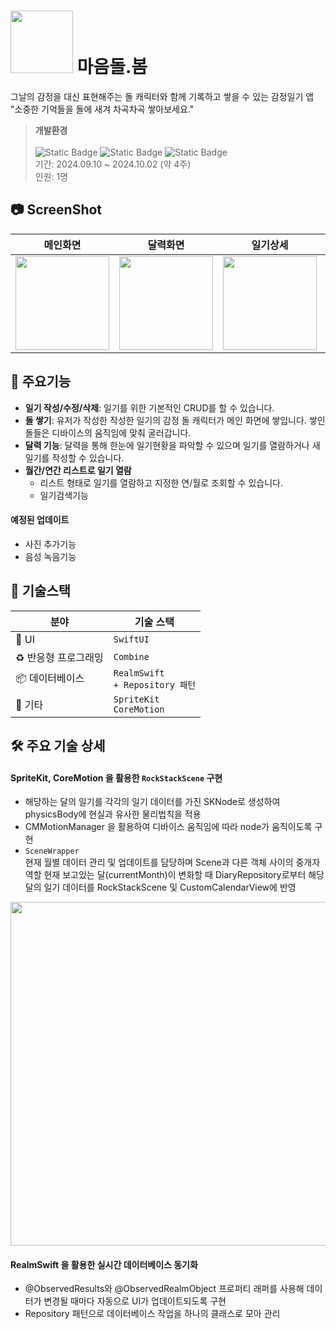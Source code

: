 # <img src="https://github.com/user-attachments/assets/d104f54f-8422-428b-87e3-070590d37ca4" width="100"/> 마음돌.봄
그날의 감정을 대신 표현해주는 돌 캐릭터와 함께 기록하고 쌓을 수 있는 감정일기 앱<br>
"소중한 기억들을 돌에 새겨 차곡차곡 쌓아보세요."
>**개발환경**<br><br>
![Static Badge](https://img.shields.io/badge/Xcode-15.4-blue) ![Static Badge](https://img.shields.io/badge/Swift-5.10-orange) ![Static Badge](https://img.shields.io/badge/iOS-16.0%2B-pink)
><br>
기간: 2024.09.10 ~ 2024.10.02 (약 4주)<br>
인원: 1명
## 📷 ScreenShot

|메인화면|달력화면|일기상세|일기작성|일기열람|
|:-:|:-:|:-:|:-:|:-:|
|<img src="https://github.com/user-attachments/assets/56e0d0f2-4b81-40d0-81d5-ba4b4c245f79" width="150"/>|<img src="https://github.com/user-attachments/assets/ca81512e-3ce3-4632-99da-b680cf98de19" width="150"/>|<img src="https://github.com/user-attachments/assets/292ff455-5c5d-4938-9c0a-85c029d8aab9" width="150"/>|<img src="https://github.com/user-attachments/assets/4fa37340-28ee-48bf-82b7-43bcfa27fac3" width="150"/>|<img src="https://github.com/user-attachments/assets/d45cfc7a-6574-47fe-ab36-4e42f04da8f3" width="150" width="150"/>|


## 📌 주요기능
- **일기 작성/수정/삭제**: 일기를 위한 기본적인 CRUD를 할 수 있습니다.
- **돌 쌓기**: 유저가 작성한 작성한 일기의 감정 돌 캐릭터가 메인 화면에 쌓입니다. 쌓인 돌들은 디바이스의 움직임에 맞춰 굴러갑니다.
- **달력 기능**: 달력을 통해 한눈에 일기현황을 파악할 수 있으며 일기를 열람하거나 새 일기를 작성할 수 있습니다.
- **월간/연간 리스트로 일기 열람**
    - 리스트 형태로 일기를 열람하고 지정한 연/월로 조회할 수 있습니다.
    - 일기검색기능
#### 예정된 업데이트
- 사진 추가기능
- 음성 녹음기능

## 🧰 기술스택
| 분야               | 기술 스택                                  |
|--------------------|-------------------------------------------|
| 🎨 UI              | `SwiftUI`<br>                            |
|♻️ 반응형 프로그래밍	 |  `Combine`
| 📦 데이터베이스       | `RealmSwift`<br>`+ Repository 패턴`        |
| 🎸 기타             | `SpriteKit`<br>`CoreMotion`<br>             |

## 🛠️ 주요 기술 상세


#### SpriteKit, CoreMotion 을 활용한 `RockStackScene` 구현
- 해당하는 달의 일기를 각각의 일기 데이터를 가진 SKNode로 생성하여 
physicsBody에 현실과 유사한 물리법칙을 적용
- CMMotionManager 을 활용하여 디바이스 움직임에 따라 node가 움직이도록 구현
- `SceneWrapper`<br>
현재 월별 데이터 관리 및 업데이트를 담당하며 Scene과 다른 객체 사이의 중개자 역할
현재 보고있는 달(currentMonth)이 변화할 때 DiaryRepository로부터 해당 달의 일기 데이터를 RockStackScene 및 CustomCalendarView에 반영

<img src="https://github.com/user-attachments/assets/a5283d1d-2469-4a5d-8209-165f444898c8" width="850" height="550" />

#### RealmSwift 을 활용한 실시간 데이터베이스 동기화
- @ObservedResults와 @ObservedRealmObject 프로퍼티 래퍼를 사용해 데이터가 변경될 때마다 자동으로 UI가 업데이트되도록 구현
- Repository 패턴으로 데이터베이스 작업을 하나의 클래스로 모아 관리
